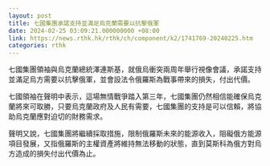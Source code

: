 ```yaml
---
layout: post
title: 七國集團承諾支持並滿足烏克蘭需要以抗擊俄軍
date: 2024-02-25 03:09:21.000000000 +08:00
link: https://news.rthk.hk/rthk/ch/component/k2/1741769-20240225.htm
categories: rthk
---
```


七國集團領袖與烏克蘭總統澤連斯基，就俄烏衝突兩周年舉行視像會議，承諾支持並滿足烏方需要以抗擊俄軍，並會設法令俄羅斯為戰事帶來的損失，付出代價。

七國領袖在聲明中表示，這場無情戰爭踏入第三年，七國集團仍然相信能確保烏克蘭將來可取勝，只要烏克蘭政府及人民有需要，七國集團的支持是可以信賴，將協助烏克蘭應對迫切的財務需求。

聲明又說，七國集團將繼續採取措施，限制俄羅斯未來的能源收入，阻礙俄方能源項目發展，又指俄羅斯的主權資產將維持無法移動的狀態，直到莫斯科為俄方對烏方造成的損失付出代價為止。
